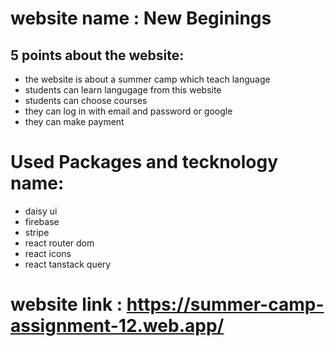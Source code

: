 # website name : New Beginings

## 5 points about the website:
* the website is about a summer camp which teach language
* students can learn langugage from this website
* students can choose courses
* they can log in with email and password or google
* they can make payment

# Used Packages and tecknology name:
* daisy ui
* firebase
* stripe
* react router dom
* react icons
* react tanstack query

# website link : https://summer-camp-assignment-12.web.app/